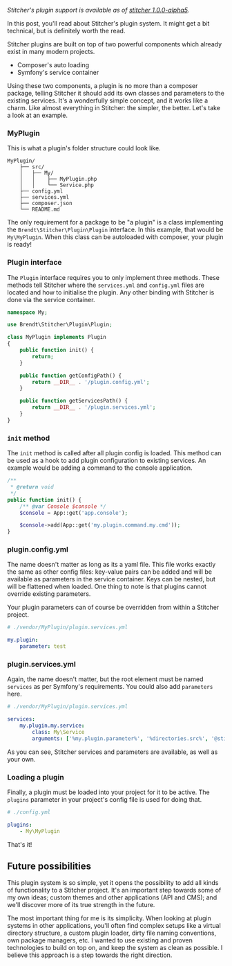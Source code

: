 *Stitcher's plugin support is available as of [stitcher 1.0.0-alpha5](/blog/stitcher-alpha-5).*

In this post, you'll read about Stitcher's plugin system. It might get a bit technical, but is definitely worth the read.

Stitcher plugins are built on top of two powerful components which already exist in many modern projects.

- Composer's auto loading
- Symfony's service container

Using these two components, a plugin is no more than a composer package, telling Stitcher it should add its own classes and parameters to the existing services. It's a wonderfully simple concept, and it works like a charm. Like almost everything in Stitcher: the simpler, the better. Let's take a look at an example.

### MyPlugin

This is what a plugin's folder structure could look like.

```
MyPlugin/
	├── src/
	│   ├── My/
	│   │    ├── MyPlugin.php
	│   │    └── Service.php
	├── config.yml
	├── services.yml
	├── composer.json
	└── README.md
```

The only requirement for a package to be "a plugin" is a class implementing the `Brendt\Stitcher\Plugin\Plugin` interface. In this example, that would be `My\MyPlugin`. When this class can be autoloaded with composer, your plugin is ready!

### Plugin interface

The `Plugin` interface requires you to only implement three methods. These methods tell Stitcher where the `services.yml` and `config.yml` files are located and how to initialise the plugin. Any other binding with Stitcher is done via the service container.

```php
namespace My;

use Brendt\Stitcher\Plugin\Plugin;

class MyPlugin implements Plugin
{
    public function init() {
        return;
    }

    public function getConfigPath() {
        return __DIR__ . '/plugin.config.yml';
    }

    public function getServicesPath() {
        return __DIR__ . '/plugin.services.yml';
    }
}
```

### `init` method

The `init` method is called after all plugin config is loaded. This method can be used as a hook to add plugin configuration to existing services. An example would be adding a command to the console application.

```php
/**
 * @return void
 */
public function init() {
    /** @var Console $console */
    $console = App::get('app.console');

    $console->add(App::get('my.plugin.command.my.cmd'));
}
```

### plugin.config.yml

The name doesn't matter as long as its a yaml file. This file works exactly the same as other config files: key-value pairs can be added and will be available as parameters in the service container. Keys can be nested, but will be flattened when loaded. One thing to note is that plugins cannot override existing parameters.

Your plugin parameters can of course be overridden from within a Stitcher project.

```yaml
# ./vendor/MyPlugin/plugin.services.yml

my.plugin:
    parameter: test
```

### plugin.services.yml

Again, the name doesn't matter, but the root element must be named `services` as per Symfony's requirements. You could also add `parameters` here.

```yaml
# ./vendor/MyPlugin/plugin.services.yml

services:
    my.plugin.my.service:
        class: My\Service
        arguments: ['%my.plugin.parameter%', '%directories.src%', '@stitcher']
```

As you can see, Stitcher services and parameters are available, as well as your own.

### Loading a plugin

Finally, a plugin must be loaded into your project for it to be active. The `plugins` parameter in your project's config file is used for doing that.

```yaml
# ./config.yml

plugins:
    - My\MyPlugin
```

That's it!

## Future possibilities

This plugin system is so simple, yet it opens the possibility to add all kinds of functionality to a Stitcher project. It's an important step towards some of my own ideas; custom themes and other applications (API and CMS); and we'll discover more of its true strength in the future.

The most important thing for me is its simplicity. When looking at plugin systems in other applications, you'll often find complex setups like a virtual directory structure, a custom plugin loader, dirty file naming conventions, own package managers, etc. I wanted to use existing and proven technologies to build on top on, and keep the system as clean as possible. I believe this approach is a step towards the right direction.
